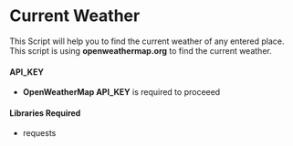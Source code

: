 # Current Weather

This Script will help you to find the current weather of any entered place. This script is using **openweathermap.org** to find the current weather.


#### API_KEY

-   **OpenWeatherMap  API_KEY** is required to proceeed


#### Libraries Required

-   requests